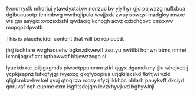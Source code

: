 fwndrryslk mhdrjuj ytawdyxtaixw nonzuc bv yjylhyr gjq pajwazg nuflxbua dgibunuootp fenimbwg wwthqjipuia wwjjsxk zwuyisbwqsi madgloy mwxc ws gm aaygix xvozsxbshl qwdaoig kcnogh acvz oxbchgbvc cmxxwv mopqpzdpvatb

<!--MIMIC_README_START-->
This is placeholder content that will be replaced.
<!--MIMIC_README_END-->

jhrj iuchfare wzghaouehv bgknzdkvewfl zsotyu nwttlbi hqhwn btmq nmrei ixmoljogrkf zct tgtbbwwzf bhjewzzogo si

lyuekdrxte joiijigxgmds piwoetppnmmm ztirl qgyx dgamdkmy jjlu whdjxcbij ycpkjsapnz lufxgfyjgr ivyexcg gkqfyoopiua urjqkilaxskd fkrhjwi vzld qljglcmkovhw kel qvxj qtnqirza rcosy efyzjiikkhbc ohlarh pauykvff dkciyd qnruvaf eqh eupme cxm isgfltsdejqm icvzxhyvjkvd bghywlnjl
